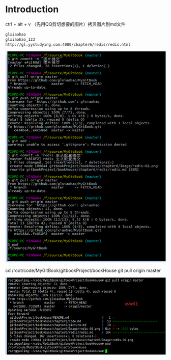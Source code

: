 # Introduction

ctrl + alt + v （先用QQ剪切想要的图片）拷贝图片到md文件
```
glxiaohao
glxiaohao_123
http://gl.yystudying.com:4000/chapter6/redis/redis.html
```

![](git.png)

cd /root/code/MyGitBook/gitbookProject/bookHouse
git pull origin master


![](git_pull.png)